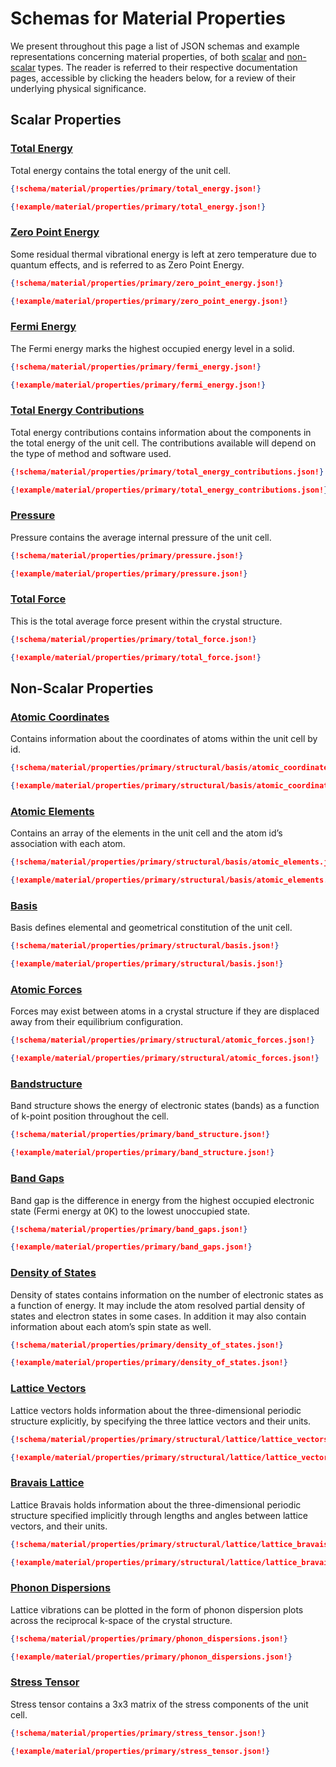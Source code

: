# Schemas for Material Properties

We present throughout this page a list of JSON schemas and example representations concerning material properties, of both [scalar](../../properties-directory/scalar/overview.md) and [non-scalar](../../properties-directory/non-scalar/overview.md) types. The reader is referred to their respective documentation pages, accessible by clicking the headers below, for a review of their underlying physical significance.

## Scalar Properties

### [Total Energy](../../properties-directory/scalar/total-energy.md#total-energy)

Total energy contains the total energy of the unit cell.

```json tab="Schema" 
{!schema/material/properties/primary/total_energy.json!}
```

```json tab="Example" 
{!example/material/properties/primary/total_energy.json!}
```

### [Zero Point Energy](../../properties-directory/scalar/total-energy.md#zero-point-energy)

Some residual thermal vibrational energy is left at zero temperature due to quantum effects, and is referred to as Zero Point Energy.

```json tab="Schema" 
{!schema/material/properties/primary/zero_point_energy.json!}
```

```json tab="Example" 
{!example/material/properties/primary/zero_point_energy.json!}
```

### [Fermi Energy](../../properties-directory/scalar/total-energy.md#fermi-energy)

The Fermi energy marks the highest occupied energy level in a solid.

```json tab="Schema"  
{!schema/material/properties/primary/fermi_energy.json!}
```

```json tab="Example"
{!example/material/properties/primary/fermi_energy.json!}
```

### [Total Energy Contributions](../../properties-directory/scalar/energy-contribution.md)

Total energy contributions contains information about the components in the total energy of the unit cell. The contributions available will depend on the type of method and software used.

```json tab="Schema"
{!schema/material/properties/primary/total_energy_contributions.json!}
```

```json tab="Example"
{!example/material/properties/primary/total_energy_contributions.json!}
```

### [Pressure](../../properties-directory/scalar/pressure.md)

Pressure contains the average internal pressure of the unit cell.

```json tab="Schema"
{!schema/material/properties/primary/pressure.json!}
```

```json tab="Example"
{!example/material/properties/primary/pressure.json!}
```

### [Total Force](../../properties-directory/scalar/total-force.md)

This is the total average force present within the crystal structure.

```json tab="Schema"
{!schema/material/properties/primary/total_force.json!}
```

```json tab="Example"
{!example/material/properties/primary/total_force.json!}
```




## Non-Scalar Properties

### [Atomic Coordinates](../../properties-directory/structural/basis-atoms.md)

Contains information about the coordinates of atoms within the unit cell by id.

```json tab="Schema"
{!schema/material/properties/primary/structural/basis/atomic_coordinates.json!}
```

```json tab="Example"
{!example/material/properties/primary/structural/basis/atomic_coordinates.json!}
```

### [Atomic Elements](../../properties-directory/structural/basis-atoms.md)

Contains an array of the elements in the unit cell and the atom id’s association with each atom.

```json tab="Schema"
{!schema/material/properties/primary/structural/basis/atomic_elements.json!}
```

```json tab="Example"
{!example/material/properties/primary/structural/basis/atomic_elements.json!}
```

### [Basis](../../properties-directory/structural/basis-atoms.md)

Basis defines elemental and geometrical constitution of the unit cell.


```json tab="Schema"
{!schema/material/properties/primary/structural/basis.json!}
```

```json tab="Example"
{!example/material/properties/primary/structural/basis.json!}
```

### [Atomic Forces](../../properties-directory/structural/basis-atoms.md)

Forces may exist between atoms in a crystal structure if they are displaced away from their equilibrium configuration.

```json tab="Schema"
{!schema/material/properties/primary/structural/atomic_forces.json!}
```

```json tab="Example"
{!example/material/properties/primary/structural/atomic_forces.json!}
```

### [Bandstructure](../../properties-directory/non-scalar/bandstructure.md)

Band structure shows the energy of electronic states (bands) as a function of k-point position throughout the cell.


```json tab="Schema"
{!schema/material/properties/primary/band_structure.json!}
```

```json tab="Example"
{!example/material/properties/primary/band_structure.json!}
```

### [Band Gaps](../../properties-directory/non-scalar/bandstructure.md)

Band gap is the difference in energy from the highest occupied electronic state (Fermi energy at 0K) to the lowest unoccupied state.

```json tab="Schema"
{!schema/material/properties/primary/band_gaps.json!}
```

```json tab="Example"
{!example/material/properties/primary/band_gaps.json!}
```

### [Density of States](../../properties-directory/non-scalar/dos.md)

Density of states contains information on the number of electronic states as a function of energy. It may include the atom resolved partial density of states and electron states in some cases. In addition it may also contain information about each atom’s spin state as well.

```json tab="Schema"
{!schema/material/properties/primary/density_of_states.json!}
```

```json tab="Example"
{!example/material/properties/primary/density_of_states.json!}
```

### [Lattice Vectors](../../properties-directory/structural/lattice.md)

Lattice vectors holds information about the three-dimensional periodic structure explicitly, by specifying the three lattice vectors and their units.

```json tab="Schema"
{!schema/material/properties/primary/structural/lattice/lattice_vectors.json!}
```

```json tab="Example"
{!example/material/properties/primary/structural/lattice/lattice_vectors.json!}
```

### [Bravais Lattice](../../properties-directory/structural/lattice.md)

Lattice Bravais holds information about the three-dimensional periodic structure specified implicitly through lengths and angles between lattice vectors, and their units.

```json tab="Schema"
{!schema/material/properties/primary/structural/lattice/lattice_bravais.json!}
```

```json tab="Example"
{!example/material/properties/primary/structural/lattice/lattice_bravais.json!}
```

### [Phonon Dispersions](../../properties-directory/non-scalar/phonon-dispersions.md)

Lattice vibrations can be plotted in the form of phonon dispersion plots across the reciprocal k-space of the crystal structure.

```json tab="Schema"
{!schema/material/properties/primary/phonon_dispersions.json!}
```

```json tab="Example"
{!example/material/properties/primary/phonon_dispersions.json!}
```

### [Stress Tensor](../../properties-directory/non-scalar/stress-tensor.md)

Stress tensor contains a 3x3 matrix of the stress components of the unit cell.

```json tab="Schema" 
{!schema/material/properties/primary/stress_tensor.json!}
```

```json tab="Example"
{!example/material/properties/primary/stress_tensor.json!}
```

